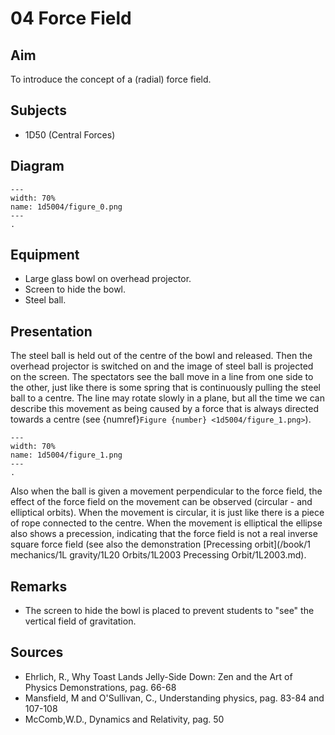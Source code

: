 # 04 Force Field 
  
## Aim   
To introduce the concept of a (radial) force field.    
  
## Subjects   
* 1D50 (Central Forces)   

## Diagram
   
```{figure} figures/figure_0.png  
---  
width: 70%  
name: 1d5004/figure_0.png  
---  
.
``` 

## Equipment
 *  Large glass bowl on overhead projector. 
 *  Screen to hide the bowl. 
 *  Steel ball.  
  
## Presentation   
 The steel ball is held out of the centre of the bowl and released. Then the overhead projector is switched on and the image of steel ball is projected on the screen. The spectators see the ball move in a line from one side to the other, just like there is some spring that is continuously pulling the steel ball to a centre. The line may rotate slowly in a plane, but all the time we can describe this movement as being caused by a force that is always directed towards a centre (see {numref}`Figure {number} <1d5004/figure_1.png>`).   

```{figure} figures/figure_1.png  
---  
width: 70%  
name: 1d5004/figure_1.png  
---  
. 
```

 Also when the ball is given a movement perpendicular to the force field, the effect of the force field on the movement can be observed (circular - and elliptical orbits). When the movement is circular, it is just like there is a piece of rope connected to the centre. When the movement is elliptical the ellipse also shows a precession, indicating that the force field is not a real inverse square force field (see also the demonstration [Precessing orbit](/book/1 mechanics/1L gravity/1L20 Orbits/1L2003 Precessing Orbit/1L2003.md).    
  
## Remarks
*  The screen to hide the bowl is placed to prevent students to "see" the vertical field of gravitation.
   
## Sources
 *  Ehrlich, R., Why Toast Lands Jelly-Side Down: Zen and the Art of Physics Demonstrations, pag. 66-68 
 *  Mansfield, M and O'Sullivan, C., Understanding physics, pag. 83-84 and 107-108 
 *  McComb,W.D., Dynamics and Relativity, pag. 50
  